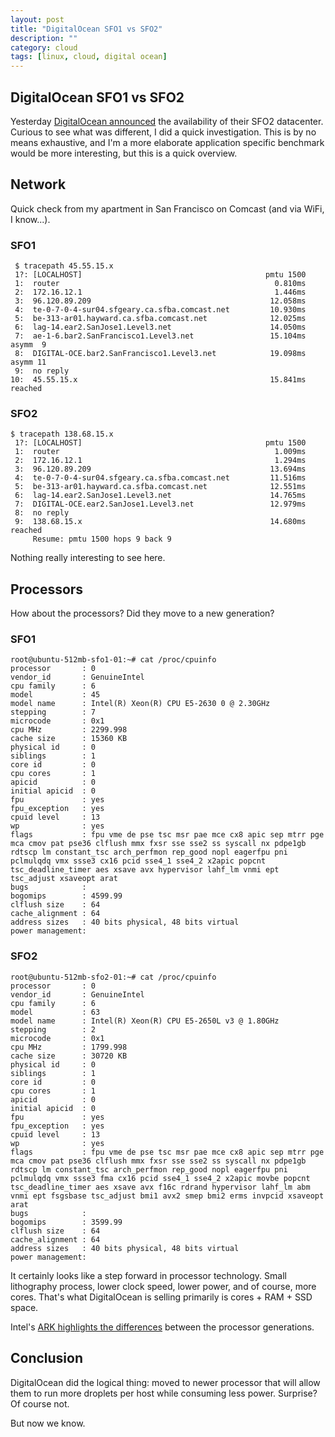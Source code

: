 ```yaml
---
layout: post
title: "DigitalOcean SFO1 vs SFO2"
description: ""
category: cloud
tags: [linux, cloud, digital ocean]
---
```


## DigitalOcean SFO1 vs SFO2

Yesterday [DigitalOcean announced](https://www.digitalocean.com/company/blog/announcing-sfo2/) the availability of their SFO2 datacenter.  Curious to see what was different, I did a quick investigation.  This is by no means exhaustive, and I'm a more elaborate application specific benchmark would be more interesting, but this is a quick overview.

## Network

Quick check from my apartment in San Francisco on Comcast (and via WiFi, I know...).

### SFO1

     $ tracepath 45.55.15.x
     1?: [LOCALHOST]                                         pmtu 1500
     1:  router                                                0.810ms
     2:  172.16.12.1                                           1.446ms
     3:  96.120.89.209                                        12.058ms
     4:  te-0-7-0-4-sur04.sfgeary.ca.sfba.comcast.net         10.930ms
     5:  be-313-ar01.hayward.ca.sfba.comcast.net              12.025ms
     6:  lag-14.ear2.SanJose1.Level3.net                      14.050ms
     7:  ae-1-6.bar2.SanFrancisco1.Level3.net                 15.104ms asymm  9
     8:  DIGITAL-OCE.bar2.SanFrancisco1.Level3.net            19.098ms asymm 11
     9:  no reply
    10:  45.55.15.x                                           15.841ms reached


### SFO2

    $ tracepath 138.68.15.x
     1?: [LOCALHOST]                                         pmtu 1500
     1:  router                                                1.009ms
     2:  172.16.12.1                                           1.294ms
     3:  96.120.89.209                                        13.694ms
     4:  te-0-7-0-4-sur04.sfgeary.ca.sfba.comcast.net         11.516ms
     5:  be-313-ar01.hayward.ca.sfba.comcast.net              12.551ms
     6:  lag-14.ear2.SanJose1.Level3.net                      14.765ms
     7:  DIGITAL-OCE.ear2.SanJose1.Level3.net                 12.979ms
     8:  no reply
     9:  138.68.15.x                                          14.680ms reached
         Resume: pmtu 1500 hops 9 back 9

Nothing really interesting to see here.

## Processors

How about the processors?  Did they move to a new generation?

### SFO1
    root@ubuntu-512mb-sfo1-01:~# cat /proc/cpuinfo
    processor       : 0
    vendor_id       : GenuineIntel
    cpu family      : 6
    model           : 45
    model name      : Intel(R) Xeon(R) CPU E5-2630 0 @ 2.30GHz
    stepping        : 7
    microcode       : 0x1
    cpu MHz         : 2299.998
    cache size      : 15360 KB
    physical id     : 0
    siblings        : 1
    core id         : 0
    cpu cores       : 1
    apicid          : 0
    initial apicid  : 0
    fpu             : yes
    fpu_exception   : yes
    cpuid level     : 13
    wp              : yes
    flags           : fpu vme de pse tsc msr pae mce cx8 apic sep mtrr pge mca cmov pat pse36 clflush mmx fxsr sse sse2 ss syscall nx pdpe1gb rdtscp lm constant_tsc arch_perfmon rep_good nopl eagerfpu pni pclmulqdq vmx ssse3 cx16 pcid sse4_1 sse4_2 x2apic popcnt tsc_deadline_timer aes xsave avx hypervisor lahf_lm vnmi ept tsc_adjust xsaveopt arat
    bugs            :
    bogomips        : 4599.99
    clflush size    : 64
    cache_alignment : 64
    address sizes   : 40 bits physical, 48 bits virtual
    power management:

### SFO2
    root@ubuntu-512mb-sfo2-01:~# cat /proc/cpuinfo
    processor       : 0
    vendor_id       : GenuineIntel
    cpu family      : 6
    model           : 63
    model name      : Intel(R) Xeon(R) CPU E5-2650L v3 @ 1.80GHz
    stepping        : 2
    microcode       : 0x1
    cpu MHz         : 1799.998
    cache size      : 30720 KB
    physical id     : 0
    siblings        : 1
    core id         : 0
    cpu cores       : 1
    apicid          : 0
    initial apicid  : 0
    fpu             : yes
    fpu_exception   : yes
    cpuid level     : 13
    wp              : yes
    flags           : fpu vme de pse tsc msr pae mce cx8 apic sep mtrr pge mca cmov pat pse36 clflush mmx fxsr sse sse2 ss syscall nx pdpe1gb rdtscp lm constant_tsc arch_perfmon rep_good nopl eagerfpu pni pclmulqdq vmx ssse3 fma cx16 pcid sse4_1 sse4_2 x2apic movbe popcnt tsc_deadline_timer aes xsave avx f16c rdrand hypervisor lahf_lm abm vnmi ept fsgsbase tsc_adjust bmi1 avx2 smep bmi2 erms invpcid xsaveopt arat
    bugs            :
    bogomips        : 3599.99
    clflush size    : 64
    cache_alignment : 64
    address sizes   : 40 bits physical, 48 bits virtual
    power management:

It certainly looks like a step forward in processor technology.  Small lithography process, lower clock speed, lower power, and of course, more cores.  That's what DigitalOcean is selling primarily is cores + RAM + SSD space.

Intel's [ARK highlights the differences](http://ark.intel.com/compare/64593,64585) between the processor generations.

## Conclusion

DigitalOcean did the logical thing: moved to newer processor that will allow them to run more droplets per host while consuming less power. Surprise? Of course not.

But now we know.
